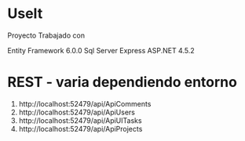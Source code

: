 # UseIt

Proyecto Trabajado con 

Entity Framework 6.0.0
Sql Server Express
ASP.NET 4.5.2

# REST - varia dependiendo entorno 

1. http://localhost:52479/api/ApiComments
2. http://localhost:52479/api/ApiUsers
3. http://localhost:52479/api/ApiUITasks
4. http://localhost:52479/api/ApiProjects
